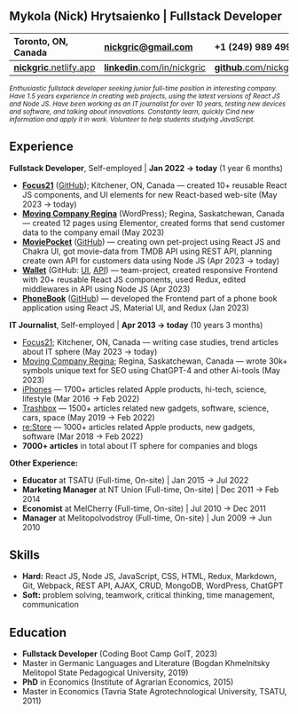 ## Mykola (Nick) Hrytsaienko | Fullstack Developer

| **Toronto, ON, Canada** | nickgric@gmail.com | +1 (249) 989 4999 |
|:--|:--|:--|
| [ **nickgric**.netlify.app](https://nickgric.netlify.app/) | [**linkedin**.com/in/nickgric](https://www.linkedin.com/in/nickgric/) | [**github**.com/nickgric](https://github.com/nickgric) |

<small>*Enthusiastic fullstack developer seeking junior full-time position in interesting company. Have 1.5 years experience in creating web projects, using the latest versions of React JS and Node JS. Have been working as an IT journalist for over 10 years, testing new devices and software, and talking about innovations. Constantly learn, quickly Cind new information and apply it in work. Volunteer to help students studying JavaScript.*</small>

## Experience

**Fullstack Developer**, Self-employed | **Jan 2022 → today** (1 year 6 months)

- **[Focus21](https://focus21-templates.netlify.app/)** ([GitHub](https://github.com/nickgric/focus21-templates)); Kitchener, ON, Canada — created 10+ reusable React JS components, and UI elements for new React-based web-site (May 2023 → today)
- **[Moving Company Regina](https://www.longdistancemoversregina.ca/)** (WordPress); Regina, Saskatchewan, Canada — created 12 pages using Elementor, created forms that send customer data to the company email (May 2023)
- **[MoviePocket](https://moviepocket.netlify.app/)** ([GitHub](https://github.com/nickgric/moviepocket)) — creating own pet-project using React JS and Chakra UI, got movie-data from TMDB API using REST API, planning create own API for customers data using Node JS (Apr 2023 → today)
- **[Wallet](https://wallet-goit-fsv.netlify.app/)** (GitHub: [UI](https://github.com/Sergeyfilatyev/wallet-goit-ui), [API](https://github.com/Sergeyfilatyev/wallet-goit-api)) — team-project, created responsive Frontend with 20+ reusable React JS components, used Redux, edited middlewares in API using Node JS (Apr 2023)
- **[PhoneBook](https://nickgric.github.io/goit-react-hw-08-phonebook)** ([GitHub](https://github.com/nickgric/goit-react-hw-08-phonebook)) — developed the Frontend part of a phone book application using React JS, Material UI, and Redux (Jan 2023)

**IT Journalist**, Self-employed | **Apr 2013 → today** (10 years 3 months)
- [Focus21](https://www.focus21.io/); Kitchener, ON, Canada — writing case studies, trend articles about IT sphere (May 2023 → today)
- [Moving Company Regina](https://www.longdistancemoversregina.ca/); Regina, Saskatchewan, Canada — wrote 30k+ symbols unique text for SEO using ChatGPT-4 and other Ai-tools (May 2023)
- [iPhones](https://www.iphones.ru/) — 1700+ articles related Apple products, hi-tech, science, lifestyle (Mar 2016 → Feb 2022)
- [Trashbox](https://trashbox.ru/) — 1500+ articles related new gadgets, software, science, cars, space (May 2019 → Feb 2022)
- [re:Store](https://www.re-store.ru/blog/) — 1000+ articles related Apple products, new gadgets, software (Mar 2018 → Feb 2022)
- **7000+ articles** in total about IT sphere for companies and blogs

**Other Experience:**
- **Educator** at TSATU (Full-time, On-site) | Jan 2015 → Jul 2022
- **Marketing Manager** at NT Union (Full-time, On-site) | Dec 2011 → Feb 2014
- **Economist** at MelCherry (Full-time, On-site) | Jul 2010 → Dec 2011
- **Manager** at Melitopolvodstroy (Full-time, On-site) | Jun 2009 → Jun 2010

## Skills

- **Hard:** React JS, Node JS, JavaScript, CSS, HTML, Redux, Markdown, Git, Webpack, REST API, AJAX, CRUD, MongoDB, WordPress, ChatGPT
- **Soft:** problem solving, teamwork, critical thinking, time management, communication

## Education
- **Fullstack Developer** (Coding Boot Camp GoIT, 2023)
- Master in Germanic Languages and Literature (Bogdan Khmelnitsky Melitopol State Pedagogical University, 2019)
- **PhD** in Economics (Institute of Agrarian Economics, 2015)
- Master in Economics (Tavria State Agrotechnological University, TSATU, 2011)
